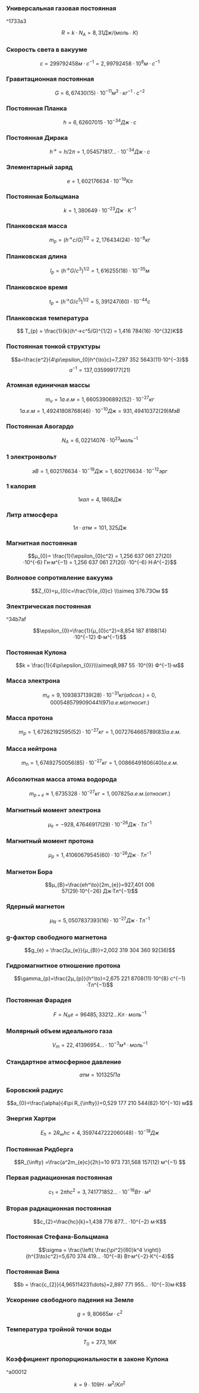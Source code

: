 ### Универсальная газовая постоянная

^1733a3

$$
R=k⋅N_{A}=8,31 Дж/(моль∙К)
$$
### Скорость света в вакууме
$$с = 299792458 м·с^{-1}=2,99792458⋅10^8 м·с^{-1}$$
### Гравитационная постоянная
$$G = 6,67430(15)⋅10^{−11} м^3·кг^{−1}·с^{−2}$$
### Постоянная Планка
$$h = 6,626 070 15⋅10^{−34} Дж·с$$
### Постоянная Дирака
$$h^→=h/2\pi = 1,054 571 817… ⋅10^{−34} Дж·с$$
### Элементарный заряд
$$e = 1,602 176 634⋅10^{−19} Кл$$
### Постоянная Больцмана
$$k = 1,380 649⋅10^{−23} Дж·К^{−1}$$
### Планковская масса
$$m_{p} = (h^→c/G)^{1/2} = 2,176 434(24)⋅10^{−8} кг$$
### Планковская длина
$$l_{p} = (h^→G/c^3)^{1/2} = 1,616 255(18)⋅10^{−35} м$$
### Планковское время
$$t_{p} = (h^→G/c^5)^{1/2} = 5,391 247(60)⋅10^{−44} с$$
### Планковская температура
$$ T_{p} = \frac{1}{k}(h^→c^5/G)^{1/2} = 1,416 784(16) ⋅10^{32}K$$
### Постоянная тонкой структуры
$$a=\frac{e^2}{4\pi\epsilon_{0}h^{\to}c}=7,297 352 5643(11)⋅10^{−3}$$
$$a^{-1}=137,035 999 177(21)$$
### Атомная единичная массы
$$m_{\upsilon}=1 а.е.м = 1,660 539 068 92(52)⋅10^{−27} кг$$
$$1 а.е.м = 1,492 418 087 68(46)⋅10^{−10} Дж  
= 931,494 103 72(29) МэВ$$
### Постоянная Авогардо
$$N_{A}=6,022 140 76⋅10^{23} моль^{−1}$$
### 1 электронвольт
$$эВ = 1,602 176 634⋅10^{−19} Дж  
= 1,602 176 634⋅10^{−12}эрг$$
### 1 калория
$$1 кал = 4,1868 Дж$$
### Литр атмосфера
$$1 л·атм = 101,325 Дж$$

### Магнитная постоянная
$$μ_{0}= \frac{1}{\epsilon_{0}c^2} = 1,256 637 061 27(20) ⋅10^{-6} Гн·м^{−1} = 1,256 637 061 27(20) ⋅10^{-6} Н·А^{−2}$$
### Волновое сопротивление вакуума
$$Z_{0}=μ_{0}c=\frac{1}{e_{0}c} \\\simeq 376.73Ом $$
### Электрическая постоянная

^34b7af

$$\epsilon_{0}=\frac{1}{μ_{0}c^2}=8,854 187 8188(14) ⋅10^{−12} Ф·м^{−1}$$
### Постоянная Кулона
$$k = \frac{1}{4\pi\epsilon_{0}}\\\simeq8,987 55 ⋅10^{9} Ф^{−1}·м$$
### Масса электрона
$$m_{e}=9,109 383 7139(28)⋅10^{−31}кг (абсол.) = 0,0005485799090441(97) а.е.м(относит.)$$

### Масса протона
$$m_{p}=1,672 621 925 95(52)⋅10^{−27} кг  
= 1,0072764665789(83) а. е. м.$$

### Масса нейтрона
$$m_{n}=1,674 927 500 56(85)⋅10^{−27} кг  
= 1,008 664 916 06(40) а. е. м.$$

### Абсолютная масса атома водорода
$$m_{p+e}  ≈ 1,673 5328⋅10^{−27} кг  
= 1,007825 а.е.м. (относит.)$$

### Магнитный момент электрона
$$μ_{e}=−928,476 469 17(29)⋅10^{−26} Дж·Тл^{−1}$$

### Магнитный момент протона
$$μ_{p}=1,410 606 795 45(60)⋅10^{−26} Дж·Тл^{−1}$$

### Магнетон Бора
$$μ_{B}=\frac{eh^\to}{2m_{e}}=927,401 006 57(29)⋅10^{−26} Дж·Тл^{−1}$$

### Ядерный магнетон
$$μ_{N}=5,050 783 7393(16)⋅10^{−27} Дж·Тл^{−1}$$

### g-фактор свободного магнетона
$$g_{e} = \frac{2μ_{e}}{μ_{B}}=2,002 319 304 360 92(36)$$

### Гидромагнитное отношение протона
$$\gamma_{p}=\frac{2μ_{p}}{h^\to}=2,675 221 8708(11)⋅10^{8} с^{−1}·Тл^{−1}$$

### Постоянная Фарадея
$$F = N_{A}e = 96 485,332 12… Кл·моль^{−1}$$

### Молярный объем идеального газа
$$V_{m}=22,413 969 54… ⋅10^{−3} м³·моль^{−1}$$

### Cтандартное атмосферное давление
$$атм = 101 325 Па$$

### Боровский радиус
$$a_{0}=\frac{\alpha}{4\pi R_{\infty}}=0,529 177 210 544(82)⋅10^{−10} м$$

### Энергия Хартри
$$E_{h}=2R_{\infty}hc = 4,359 744 722 2060(48)⋅10^{−18} Дж$$

### Постоянная Ридберга
$$R_{\infty} =\frac{a^2m_{e}c}{2h}=10 973 731,568 157(12) м^{−1} $$

### Первая радиационная постоянная
$$с_{1}=2\pi hc^2=3,741 771 852… ⋅10^{−16} Вт·м²$$

### Вторая радиационная постоянная
$$c_{2}=\frac{hc}{k}=1,438 776 877… ⋅10^{−2} м·К$$

### Постоянная Стефана-Больцмана
$$\sigma = \frac{\left( \frac{\pi^2}{60}k^4 \right)}{h^{3\to}c^2}=5,670 374 419… ⋅10^{−8} Вт·м^{−2}·К^{−4}$$

### Постоянная Вина
$$b = \frac{c_{2}}{4,965114231\dots}=2,897 771 955… ⋅10^{−3}м·К$$

### Ускорение свободного падения на Земле
$$g = 9,806 65 м·с^{2}$$

### Температура тройной точки воды
$$T_{0} =273,16 K$$

### Коэффициент пропорциональности в законе Кулона

^a00012

$$k = 9∙109 Н∙м^2/Кл^2$$
